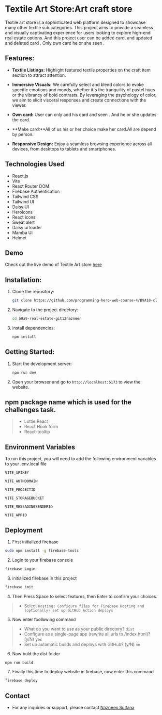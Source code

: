 

# Textile Art Store:Art craft store

Textile art store is a sophisticated web platform designed to showcase many other textile sub categories. This project aims to provide a seamless and visually captivating experience for users looking to explore high-end real estate options.
And this project user can be added card, and updated and deleted card . Only own card he or she seen . 

## Features:

- **Textile Listings:** Highlight featured textile properties on the craft item section to attract attention.

- **Immersive Visuals:**  We carefully select and blend colors to evoke specific emotions and moods, whether it's the tranquility of pastel hues or the vibrancy of bold contrasts. By leveraging the psychology of color, we aim to elicit visceral responses and create connections with the viewer.

- **Own card:** User can only add his card and seen . And he or she updates the card.

- **Make card:**All of us his or her choice make her card.All are depend by person. 

- **Responsive Design:** Enjoy a seamless browsing experience across all devices, from desktops to tablets and smartphones.

## Technologies Used

- React.js
- Vite
- React Router DOM
- Firebase Authentication
- Tailwind CSS
- Tailwind UI
- Daisy UI
- Heroicons
- React icons
- Sweat alert
- Daisy ui loader
- Mamba Ui
- Helmet

## Demo
Check out the live demo of Textile Art store [here](https://textile-with-mongo.web.app/)

## Installation:
1. Clone the repository:
    ```bash
    git clone https://github.com/programming-hero-web-course-4/B9A10-client-side-git12nazneen.git
2. Navigate to the project directory:
    ```bash
    cd b9a9-real-estate-git12nazneen

3. Install dependencies:
    ```bash
    npm install
## Getting Started:
1. Start the development server:
    ```bash
    npm run dev
2. Open your browser and go to `http://localhost:5173` to view the website.
## npm package name which is used for the challenges task.

>- Lottie React
>- React Hook form
>- React-tooltip



## Environment Variables

To run this project, you will need to add the following environment variables to your .env.local file


`VITE_APIKEY`

`VITE_AUTHDOMAIN`

`VITE_PROJECTID`

`VITE_STORAGEBUCKET`

`VITE_MESSAGINGSENDERID`

`VITE_APPID`

## Deployment

1. First initialized firebase
```bash
sudo npm install -g firebase-tools
  ```
2. Login to your firebase console
```bash
firebase Login
  ```
3. initialized firebase in this project
```bash
firebase init
```
4. Then Press Space to select features, then Enter to confirm your choices.
>- Select `Hosting: Configure files for Firebase Hosting and (optionally) set up GitHub Action deploys`

5. Now enter foollowing command
>- What do you want to use as your public directory? `dist`
>- Configure as a single-page app (rewrite all urls to /index.html)? (y/N) `yes`
>- Set up automatic builds and deploys with GitHub? (y/N) `no`

6. Now buld the dist folder
```bash
npm run build
```
7. Finally this time to deploy website in firebase, now enter this command
```bash
firebase deploy
```

## Contact

- For any inquiries or support, please contact [Nazneen Sultana](https://github.com/git12nazneen)
